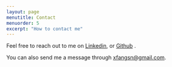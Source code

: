 ```yaml
---
layout: page
menutitle: Contact
menuorder: 5
excerpt: "How to contact me"
---
```


Feel free to reach out to me on <a href="https://www.linkedin.com/in/xingli-fang-7817b7231/" class="highlighted">Linkedin</a>, or <a href="https://github.com/XingderyFun" class="highlighted">Github</a> . 

You can also send me a message through <xfangsn@gmail.com>. 